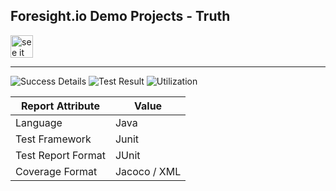 
## Foresight.io Demo Projects - Truth 

<a href="https://foresight.thundra.live/repositories/github/runforesight-demo/truth/workflow-runs">
  <img src="https://4750167.fs1.hubspotusercontent-na1.net/hubfs/4750167/foresight-live-badge-72.png" height="36" alt="see it on foresight" />
</a>

---
![Success Details](http://foresight.service.thundra.us/public/api/v1/badge/success?repoId=4e5ac6ad-a331-47cd-b914-b8441324c03f)
![Test Result](http://foresight.service.thundra.us/public/api/v1/badge/test?repoId=4e5ac6ad-a331-47cd-b914-b8441324c03f)
![Utilization](http://foresight.service.thundra.us/public/api/v1/badge/utilization?repoId=4e5ac6ad-a331-47cd-b914-b8441324c03f)


| Report Attribute  | Value   | 
|---|---|
| Language  | Java |
| Test Framework  | Junit |
| Test Report Format | JUnit |
| Coverage Format | Jacoco / XML  |
